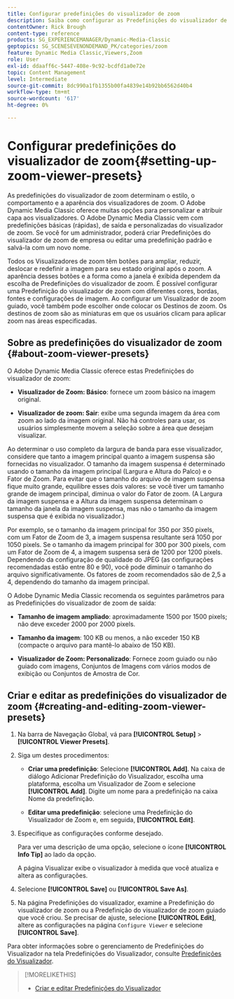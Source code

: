 ```yaml
---
title: Configurar predefinições do visualizador de zoom
description: Saiba como configurar as Predefinições do visualizador de zoom no Adobe Dynamic Media Classic.
contentOwner: Rick Brough
content-type: reference
products: SG_EXPERIENCEMANAGER/Dynamic-Media-Classic
geptopics: SG_SCENESEVENONDEMAND_PK/categories/zoom
feature: Dynamic Media Classic,Viewers,Zoom
role: User
exl-id: ddaaff6c-5447-408e-9c92-bcdfd1a0e72e
topic: Content Management
level: Intermediate
source-git-commit: 8dc990a1fb1355b00fa4839e14b92bb6562d40b4
workflow-type: tm+mt
source-wordcount: '617'
ht-degree: 0%

---
```


# Configurar predefinições do visualizador de zoom{#setting-up-zoom-viewer-presets}

As predefinições do visualizador de zoom determinam o estilo, o comportamento e a aparência dos visualizadores de zoom. O Adobe Dynamic Media Classic oferece muitas opções para personalizar e atribuir capa aos visualizadores. O Adobe Dynamic Media Classic vem com predefinições básicas (rápidas), de saída e personalizadas do visualizador de zoom. Se você for um administrador, poderá criar Predefinições do visualizador de zoom de empresa ou editar uma predefinição padrão e salvá-la com um novo nome.

Todos os Visualizadores de zoom têm botões para ampliar, reduzir, deslocar e redefinir a imagem para seu estado original após o zoom. A aparência desses botões e a forma como a janela é exibida dependem da escolha de Predefinições do visualizador de zoom. É possível configurar uma Predefinição do visualizador de zoom com diferentes cores, bordas, fontes e configurações de imagem. Ao configurar um Visualizador de zoom guiado, você também pode escolher onde colocar os Destinos de zoom. Os destinos de zoom são as miniaturas em que os usuários clicam para aplicar zoom nas áreas especificadas.

## Sobre as predefinições do visualizador de zoom {#about-zoom-viewer-presets}

O Adobe Dynamic Media Classic oferece estas Predefinições do visualizador de zoom:

* **Visualizador de Zoom: Básico**: fornece um zoom básico na imagem original.

* **Visualizador de zoom: Sair**: exibe uma segunda imagem da área com zoom ao lado da imagem original. Não há controles para usar, os usuários simplesmente movem a seleção sobre a área que desejam visualizar.

Ao determinar o uso completo da largura de banda para esse visualizador, considere que tanto a imagem principal quanto a imagem suspensa são fornecidas no visualizador. O tamanho da imagem suspensa é determinado usando o tamanho da imagem principal (Largura e Altura do Palco) e o Fator de Zoom. Para evitar que o tamanho do arquivo de imagem suspensa fique muito grande, equilibre esses dois valores: se você tiver um tamanho grande de imagem principal, diminua o valor do Fator de zoom. (A Largura da imagem suspensa e a Altura da imagem suspensa determinam o tamanho da janela da imagem suspensa, mas não o tamanho da imagem suspensa que é exibida no visualizador.)

Por exemplo, se o tamanho da imagem principal for 350 por 350 pixels, com um Fator de Zoom de 3, a imagem suspensa resultante será 1050 por 1050 pixels. Se o tamanho da imagem principal for 300 por 300 pixels, com um Fator de Zoom de 4, a imagem suspensa será de 1200 por 1200 pixels. Dependendo da configuração de qualidade do JPEG (as configurações recomendadas estão entre 80 e 90), você pode diminuir o tamanho do arquivo significativamente. Os fatores de zoom recomendados são de 2,5 a 4, dependendo do tamanho da imagem principal.

O Adobe Dynamic Media Classic recomenda os seguintes parâmetros para as Predefinições do visualizador de zoom de saída:

* **Tamanho de imagem ampliado**: aproximadamente 1500 por 1500 pixels; não deve exceder 2000 por 2000 pixels.

* **Tamanho da imagem**: 100 KB ou menos, a não exceder 150 KB (compacte o arquivo para mantê-lo abaixo de 150 KB).

* **Visualizador de Zoom: Personalizado**: Fornece zoom guiado ou não guiado com imagens, Conjuntos de Imagens com vários modos de exibição ou Conjuntos de Amostra de Cor.

## Criar e editar as predefinições do visualizador de zoom {#creating-and-editing-zoom-viewer-presets}

1. Na barra de Navegação Global, vá para **[!UICONTROL Setup]** > **[!UICONTROL Viewer Presets]**.
1. Siga um destes procedimentos:

   * **Criar uma predefinição**: Selecione **[!UICONTROL Add]**. Na caixa de diálogo Adicionar Predefinição do Visualizador, escolha uma plataforma, escolha um Visualizador de Zoom e selecione **[!UICONTROL Add]**. Digite um nome para a predefinição na caixa Nome da predefinição.

   * **Editar uma predefinição**: selecione uma Predefinição do Visualizador de Zoom e, em seguida, **[!UICONTROL Edit]**.

1. Especifique as configurações conforme desejado.

   Para ver uma descrição de uma opção, selecione o ícone **[!UICONTROL Info Tip]** ao lado da opção.

   A página Visualizar exibe o visualizador à medida que você atualiza e altera as configurações.

1. Selecione **[!UICONTROL Save]** ou **[!UICONTROL Save As]**.
1. Na página Predefinições do visualizador, examine a Predefinição do visualizador de zoom ou a Predefinição do visualizador de zoom guiado que você criou. Se precisar de ajuste, selecione **[!UICONTROL Edit]**, altere as configurações na página `Configure Viewer` e selecione **[!UICONTROL Save]**.

Para obter informações sobre o gerenciamento de Predefinições do Visualizador na tela Predefinições do Visualizador, consulte [Predefinições do Visualizador](application-setup.md#viewer_presets).

>[!MORELIKETHIS]
>
>* [Criar e editar Predefinições do Visualizador](application-setup.md#adding_and_editing_viewer_presets)
